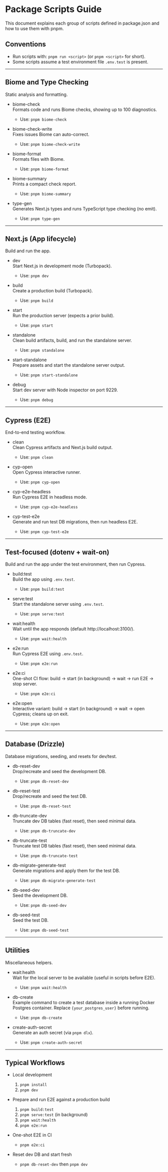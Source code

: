# Package Scripts Guide

This document explains each group of scripts defined in package.json and how to use them with pnpm.

## Conventions
- Run scripts with: `pnpm run <script>` (or `pnpm <script>` for short).
- Some scripts assume a test environment file `.env.test` is present.

---

## Biome and Type Checking

Static analysis and formatting.

- biome-check  
  Formats code and runs Biome checks, showing up to 100 diagnostics.
    - Use: `pnpm biome-check`

- biome-check-write  
  Fixes issues Biome can auto-correct.
    - Use: `pnpm biome-check-write`

- biome-format  
  Formats files with Biome.
    - Use: `pnpm biome-format`

- biome-summary  
  Prints a compact check report.
    - Use: `pnpm biome-summary`

- type-gen  
  Generates Next.js types and runs TypeScript type checking (no emit).
    - Use: `pnpm type-gen`

---

## Next.js (App lifecycle)

Build and run the app.

- dev  
  Start Next.js in development mode (Turbopack).
    - Use: `pnpm dev`

- build  
  Create a production build (Turbopack).
    - Use: `pnpm build`

- start  
  Run the production server (expects a prior build).
    - Use: `pnpm start`

- standalone  
  Clean build artifacts, build, and run the standalone server.
    - Use: `pnpm standalone`

- start-standalone  
  Prepare assets and start the standalone server output.
    - Use: `pnpm start-standalone`

- debug  
  Start dev server with Node inspector on port 9229.
    - Use: `pnpm debug`

---

## Cypress (E2E)

End-to-end testing workflow.

- clean  
  Clean Cypress artifacts and Next.js build output.
    - Use: `pnpm clean`

- cyp-open  
  Open Cypress interactive runner.
    - Use: `pnpm cyp-open`

- cyp-e2e-headless  
  Run Cypress E2E in headless mode.
    - Use: `pnpm cyp-e2e-headless`

- cyp-test-e2e  
  Generate and run test DB migrations, then run headless E2E.
    - Use: `pnpm cyp-test-e2e`

---

## Test-focused (dotenv + wait-on)

Build and run the app under the test environment, then run Cypress.

- build:test  
  Build the app using `.env.test`.
    - Use: `pnpm build:test`

- serve:test  
  Start the standalone server using `.env.test`.
    - Use: `pnpm serve:test`

- wait:health  
  Wait until the app responds (default http://localhost:3100/).
    - Use: `pnpm wait:health`

- e2e:run  
  Run Cypress E2E using `.env.test`.
    - Use: `pnpm e2e:run`

- e2e:ci  
  One-shot CI flow: build → start (in background) → wait → run E2E → stop server.
    - Use: `pnpm e2e:ci`

- e2e:open  
  Interactive variant: build → start (in background) → wait → open Cypress; cleans up on exit.
    - Use: `pnpm e2e:open`

---

## Database (Drizzle)

Database migrations, seeding, and resets for dev/test.

- db-reset-dev  
  Drop/recreate and seed the development DB.
    - Use: `pnpm db-reset-dev`

- db-reset-test  
  Drop/recreate and seed the test DB.
    - Use: `pnpm db-reset-test`

- db-truncate-dev  
  Truncate dev DB tables (fast reset), then seed minimal data.
    - Use: `pnpm db-truncate-dev`

- db-truncate-test  
  Truncate test DB tables (fast reset), then seed minimal data.
    - Use: `pnpm db-truncate-test`

- db-migrate-generate-test  
  Generate migrations and apply them for the test DB.
    - Use: `pnpm db-migrate-generate-test`

- db-seed-dev  
  Seed the development DB.
    - Use: `pnpm db-seed-dev`

- db-seed-test  
  Seed the test DB.
    - Use: `pnpm db-seed-test`

---

## Utilities

Miscellaneous helpers.

- wait:health  
  Wait for the local server to be available (useful in scripts before E2E).
    - Use: `pnpm wait:health`

- db-create  
  Example command to create a test database inside a running Docker Postgres container. Replace `{your_postgres_user}` before running.
    - Use: `pnpm db-create`

- create-auth-secret  
  Generate an auth secret (via `pnpm dlx`).
    - Use: `pnpm create-auth-secret`

---

## Typical Workflows

- Local development
    1) `pnpm install`
    2) `pnpm dev`

- Prepare and run E2E against a production build
    1) `pnpm build:test`
    2) `pnpm serve:test` (in background)
    3) `pnpm wait:health`
    4) `pnpm e2e:run`

- One-shot E2E in CI
    - `pnpm e2e:ci`

- Reset dev DB and start fresh
    - `pnpm db-reset-dev` then `pnpm dev`
